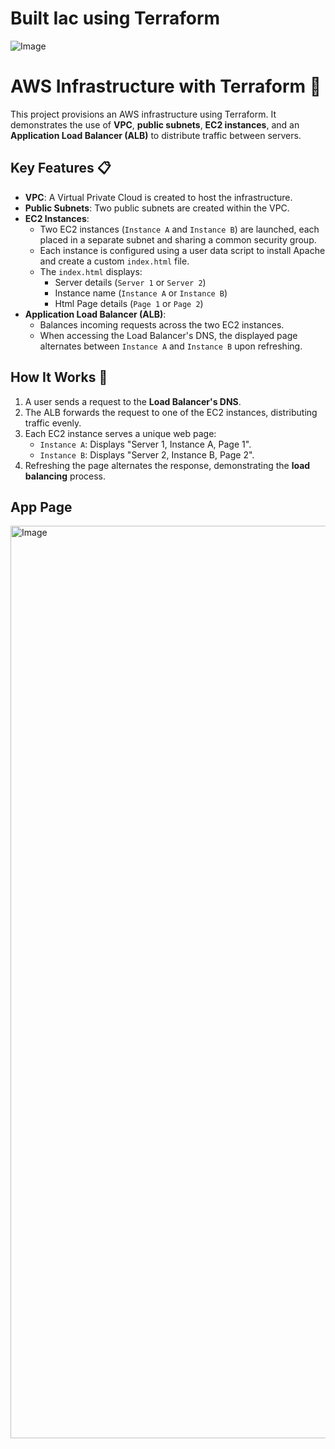 # Built Iac using Terraform

![Image](https://github.com/user-attachments/assets/8dda9bef-1859-420b-8960-db6f66a23457)



# AWS Infrastructure with Terraform 🚀

This project provisions an AWS infrastructure using Terraform. It demonstrates the use of **VPC**, **public subnets**, **EC2 instances**, and an **Application Load Balancer (ALB)** to distribute traffic between servers.



## Key Features 📋

- **VPC**: A Virtual Private Cloud is created to host the infrastructure.
- **Public Subnets**: Two public subnets are created within the VPC.
- **EC2 Instances**: 
  - Two EC2 instances (`Instance A` and `Instance B`) are launched, each placed in a separate subnet and sharing a common security group.
  - Each instance is configured using a user data script to install Apache and create a custom `index.html` file.
  - The `index.html` displays:
    - Server details (`Server 1` or `Server 2`)
    - Instance name (`Instance A` or `Instance B`)
    - Html Page details (`Page 1` or `Page 2`)
- **Application Load Balancer (ALB)**:
  - Balances incoming requests across the two EC2 instances.
  - When accessing the Load Balancer's DNS, the displayed page alternates between `Instance A` and `Instance B` upon refreshing.

## How It Works 🔄

1. A user sends a request to the **Load Balancer's DNS**.
2. The ALB forwards the request to one of the EC2 instances, distributing traffic evenly.
3. Each EC2 instance serves a unique web page:
   - `Instance A`: Displays "Server 1, Instance A, Page 1".
   - `Instance B`: Displays "Server 2, Instance B, Page 2".
4. Refreshing the page alternates the response, demonstrating the **load balancing** process.


## App Page


<img width="1460" alt="Image" src="https://github.com/user-attachments/assets/e118f6fd-9945-48ae-bd9a-1df2f73febd8" />

